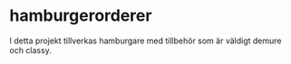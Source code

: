 # hamburgerorderer
I detta projekt tillverkas hamburgare med tillbehör som är väldigt demure och classy.
